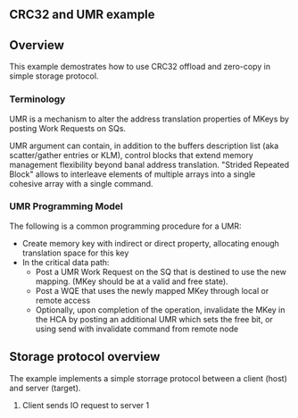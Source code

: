 CRC32 and UMR example
---------------------

## Overview

This example demostrates how to use CRC32 offload and zero-copy in simple storage protocol.

### Terminology

UMR is a mechanism to alter the address translation properties of MKeys by posting Work
Requests on SQs.

UMR argument can contain, in addition to the buffers description list (aka scatter/gather entries
or KLM), control blocks that extend memory management flexibility beyond banal address translation. "Strided Repeated Block"  allows to interleave elements of multiple arrays into a single cohesive array with a single command.

### UMR Programming Model

The following is a common programming procedure for a UMR:

- Create memory key with indirect or direct property, allocating enough translation space for this key
- In the critical data path:
  - Post a UMR Work Request on the SQ that is destined to use the new mapping. (MKey should be at a valid and free state).
  - Post a WQE that uses the newly mapped MKey through local or remote access
   - Optionally, upon completion of the operation, invalidate the MKey in the HCA by posting an additional UMR which sets the free bit, or using send with invalidate command from remote node
   
## Storage protocol overview

The example implements a simple storrage protocol between a client (host) and server (target). 

1. Client sends IO request to server
1
